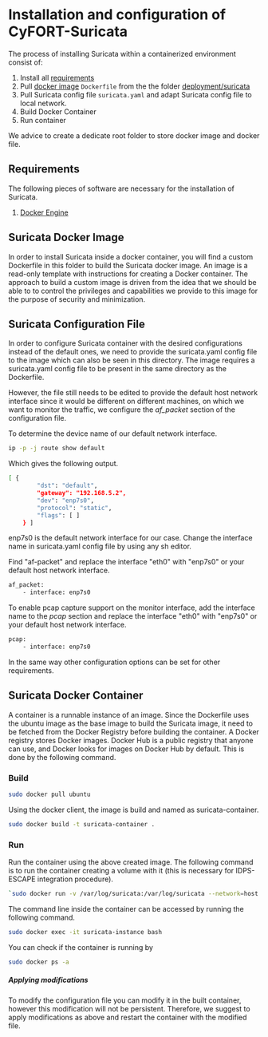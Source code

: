 # Installation and configuration of CyFORT-Suricata
The process of installing Suricata within a containerized environment consist of:

1. Install all [requirements](#requirements)
1. Pull [docker image](#suricata-docker-image) `Dockerfile` from the the folder [deployment/suricata](deployment/suricata)
1. Pull Suricata config file `suricata.yaml` and adapt Suricata config file to local network.
1. Build Docker Container
1. Run container

We advice to create a dedicate root folder to store docker image and docker file.

## Requirements
The following pieces of software are necessary for the installation of Suricata. 
1. [Docker Engine](https://docs.docker.com/engine/install/ubuntu/)  



## Suricata Docker Image 
In order to install Suricata inside a docker container, you will find a custom Dockerfile in this folder to build the Suricata docker image. An image is a read-only template with instructions for creating a Docker container. The approach to build a custom image is driven from the idea that we should be able to to control the privileges and capabilities we provide to this image for the purpose of security and minimization. 


## Suricata Configuration File
In order to configure Suricata container with the desired configurations instead of the default ones, we need to provide the suricata.yaml config file to the image which can also be seen in this directory. The image requires a suricata.yaml config file to be present in the same directory as the Dockerfile.  

However, the file still needs to be edited to provide the default host network interface since it would be different on different machines, on which we want to monitor the traffic, we configure the&nbsp;_af\_packet_ section of the configuration file.

To determine the device name of our default network interface.

```sh
ip -p -j route show default
```

Which gives the following output.

```sh
[ {
        "dst": "default",
        "gateway": "192.168.5.2",
        "dev": "enp7s0",
        "protocol": "static",
        "flags": [ ]
    } ] 
```

enp7s0 is the default network interface for our case. Change the interface name in suricata.yaml config file by using any sh editor. 

Find &quot;af-packet&quot; and replace the interface &quot;eth0&quot; with &quot;enp7s0&quot; or your default host network interface.

```sh
af_packet:  
    - interface: enp7s0
```

To enable pcap capture support on the monitor interface, add the interface name to the _pcap_ section and replace the interface &quot;eth0&quot; with &quot;enp7s0&quot; or your default host network interface.

```sh
pcap:  
    - interface: enp7s0 
```


In the same way  other configuration options can be set for other requirements. 

## Suricata Docker Container 
A container is a runnable instance of an image.  Since the Dockerfile uses the ubuntu image as the base image to build the Suricata image, it need to be fetched from the Docker Registry before building the container. A Docker registry stores Docker images. Docker Hub is a public registry that anyone can use, and Docker looks for images on Docker Hub by default.  This is done by the following command. 

### Build

```sh
sudo docker pull ubuntu
```

Using the docker client, the image is build and named as suricata-container.

```sh
sudo docker build -t suricata-container . 
```
### Run 

Run the container using the above created image.
The following command is to run the container creating a volume with it (this is necessary for IDPS-ESCAPE integration procedure). 

```sh
`sudo docker run -v /var/log/suricata:/var/log/suricata --network=host --hostname=suricata-instance --name=suricata-instance -d suricata-container`
```

The command line inside the container can be accessed by running the following command.

```sh
sudo docker exec -it suricata-instance bash
```

You can check if the container is running by 

```sh
sudo docker ps -a
```

##### Applying modifications

To modify the configuration file you can modify it in the built container, however this modification will not be persistent. Therefore, we suggest to apply modifications as above and restart the container with the modified file.